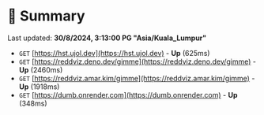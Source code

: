 # 📖 Summary
Last updated: **30/8/2024, 3:13:00 PG "Asia/Kuala_Lumpur"**

- `GET` [https://hst.ujol.dev](https://hst.ujol.dev) - **Up** (625ms)
- `GET` [https://reddviz.deno.dev/gimme](https://reddviz.deno.dev/gimme) - **Up** (2460ms)
- `GET` [https://reddviz.amar.kim/gimme](https://reddviz.amar.kim/gimme) - **Up** (1918ms)
- `GET` [https://dumb.onrender.com](https://dumb.onrender.com) - **Up** (348ms)
